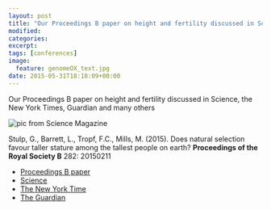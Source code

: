 ```yaml
---
layout: post
title: "Our Proceedings B paper on height and fertility discussed in Science, the New York Times, Guardian and many others"
modified:
categories: 
excerpt:
tags: [conferences]
image:
  feature: genomeOX_text.jpg
date: 2015-05-31T18:18:09+00:00
---
```

Our Proceedings B paper on height and fertility discussed in Science, the New York Times, Guardian and many others

![pic from Science Magazine](http://news.sciencemag.org/sites/default/files/styles/thumb_article_l/public/sn-tallnessREVH.jpg?itok=8Wp08Xpj "VLIET/ISTOCKPHOTO from news.sciencemag.org")


Stulp, G., Barrett, L., Tropf, F.C., Mills, M. (2015). Does natural selection favour taller stature among the tallest people on earth? **Proceedings of the Royal Society B** 282: 20150211

* [Proceedings B paper]( http://rspb.royalsocietypublishing.org/content/282/1806/20150211)
* [Science](http://news.sciencemag.org/biology/2015/04/did-natural-selection-make-dutch-tallest-people-planet)
* [The New York Time](http://www.nytimes.com/2015/04/09/science/natural-selection-may-help-account-for-dutch-height-advantage.html?_r=0)
* [The Guardian](http://www.theguardian.com/world/2015/apr/08/scientists-try-to-answer-why-dutch-people-are-so-tall)

